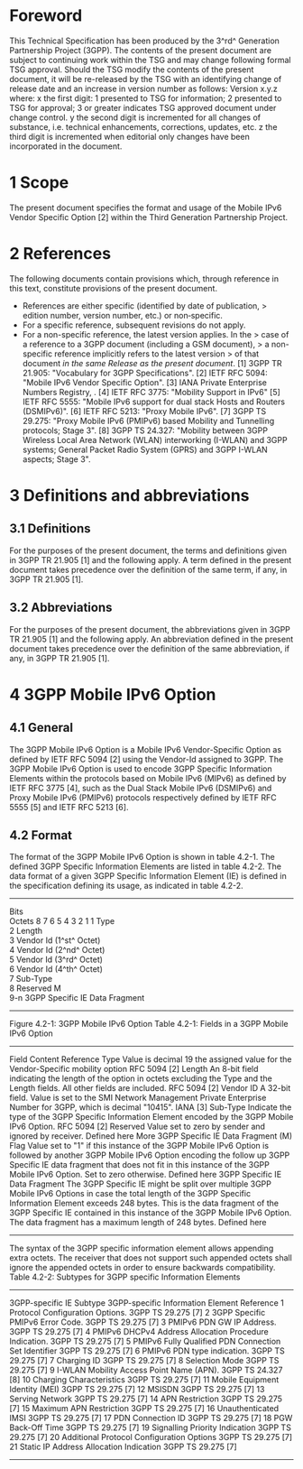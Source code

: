 # Foreword
This Technical Specification has been produced by the 3^rd^ Generation
Partnership Project (3GPP).
The contents of the present document are subject to continuing work within the
TSG and may change following formal TSG approval. Should the TSG modify the
contents of the present document, it will be re-released by the TSG with an
identifying change of release date and an increase in version number as
follows:
Version x.y.z
where:
x the first digit:
1 presented to TSG for information;
2 presented to TSG for approval;
3 or greater indicates TSG approved document under change control.
y the second digit is incremented for all changes of substance, i.e. technical
enhancements, corrections, updates, etc.
z the third digit is incremented when editorial only changes have been
incorporated in the document.
# 1 Scope
The present document specifies the format and usage of the Mobile IPv6 Vendor
Specific Option [2] within the Third Generation Partnership Project.
# 2 References
The following documents contain provisions which, through reference in this
text, constitute provisions of the present document.
  * References are either specific (identified by date of publication, > edition number, version number, etc.) or non‑specific.
  * For a specific reference, subsequent revisions do not apply.
  * For a non-specific reference, the latest version applies. In the > case of a reference to a 3GPP document (including a GSM document), > a non-specific reference implicitly refers to the latest version > of that document _in the same Release as the present document_.
[1] 3GPP TR 21.905: \"Vocabulary for 3GPP Specifications\".
[2] IETF RFC 5094: \"Mobile IPv6 Vendor Specific Option\".
[3] IANA Private Enterprise Numbers Registry,
\.
[4] IETF RFC 3775: \"Mobility Support in IPv6\"
[5] IETF RFC 5555: \"Mobile IPv6 support for dual stack Hosts and Routers
(DSMIPv6)\".
[6] IETF RFC 5213: \"Proxy Mobile IPv6\".
[7] 3GPP TS 29.275: \"Proxy Mobile IPv6 (PMIPv6) based Mobility and Tunnelling
protocols; Stage 3\".
[8] 3GPP TS 24.327: \"Mobility between 3GPP Wireless Local Area Network (WLAN)
interworking (I-WLAN) and 3GPP systems; General Packet Radio System (GPRS) and
3GPP I-WLAN aspects; Stage 3\".
# 3 Definitions and abbreviations
## 3.1 Definitions
For the purposes of the present document, the terms and definitions given in
3GPP TR 21.905 [1] and the following apply. A term defined in the present
document takes precedence over the definition of the same term, if any, in
3GPP TR 21.905 [1].
## 3.2 Abbreviations
For the purposes of the present document, the abbreviations given in 3GPP TR
21.905 [1] and the following apply. An abbreviation defined in the present
document takes precedence over the definition of the same abbreviation, if
any, in 3GPP TR 21.905 [1].
# 4 3GPP Mobile IPv6 Option
## 4.1 General
The 3GPP Mobile IPv6 Option is a Mobile IPv6 Vendor-Specific Option as defined
by IETF RFC 5094 [2] using the Vendor-Id assigned to 3GPP. The 3GPP Mobile
IPv6 Option is used to encode 3GPP Specific Information Elements within the
protocols based on Mobile IPv6 (MIPv6) as defined by IETF RFC 3775 [4], such
as the Dual Stack Mobile IPv6 (DSMIPv6) and Proxy Mobile IPv6 (PMIPv6)
protocols respectively defined by IETF RFC 5555 [5] and IETF RFC 5213 [6].
## 4.2 Format
The format of the 3GPP Mobile IPv6 Option is shown in table 4.2-1. The defined
3GPP Specific Information Elements are listed in table 4.2-2. The data format
of a given 3GPP Specific Information Element (IE) is defined in the
specification defining its usage, as indicated in table 4.2-2.
* * *
Bits  
Octets 8 7 6 5 4 3 2 1 1 Type  
2 Length  
3 Vendor Id (1^st^ Octet)  
4 Vendor Id (2^nd^ Octet)  
5 Vendor Id (3^rd^ Octet)  
6 Vendor Id (4^th^ Octet)  
7 Sub-Type  
8 Reserved M  
9-n 3GPP Specific IE Data Fragment
* * *
Figure 4.2-1: 3GPP Mobile IPv6 Option
Table 4.2-1: Fields in a 3GPP Mobile IPv6 Option
* * *
Field Content Reference Type Value is decimal 19 the assigned value for the
Vendor-Specific mobility option RFC 5094 [2] Length An 8-bit field indicating
the length of the option in octets excluding the Type and the Length fields.
All other fields are included. RFC 5094 [2] Vendor ID A 32-bit field. Value is
set to the SMI Network Management Private Enterprise Number for 3GPP, which is
decimal \"10415\". IANA [3] Sub-Type Indicate the type of the 3GPP Specific
Information Element encoded by the 3GPP Mobile IPv6 Option. RFC 5094 [2]
Reserved Value set to zero by sender and ignored by receiver. Defined here
More 3GPP Specific IE Data Fragment (M) Flag Value set to \"1\" if this
instance of the 3GPP Mobile IPv6 Option is followed by another 3GPP Mobile
IPv6 Option encoding the follow up 3GPP Specific IE data fragment that does
not fit in this instance of the 3GPP Mobile IPv6 Option. Set to zero
otherwise. Defined here 3GPP Specific IE Data Fragment The 3GPP Specific IE
might be split over multiple 3GPP Mobile IPv6 Options in case the total length
of the 3GPP Specific Information Element exceeds 248 bytes. This is the data
fragment of the 3GPP Specific IE contained in this instance of the 3GPP Mobile
IPv6 Option. The data fragment has a maximum length of 248 bytes. Defined here
* * *
The syntax of the 3GPP specific information element allows appending extra
octets. The receiver that does not support such appended octets shall ignore
the appended octets in order to ensure backwards compatibility.
Table 4.2-2: Subtypes for 3GPP specific Information Elements
* * *
3GPP-specific IE Subtype 3GPP-specific Information Element Reference 1
Protocol Configuration Options. 3GPP TS 29.275 [7] 2 3GPP Specific PMIPv6
Error Code. 3GPP TS 29.275 [7] 3 PMIPv6 PDN GW IP Address. 3GPP TS 29.275 [7]
4 PMIPv6 DHCPv4 Address Allocation Procedure Indication. 3GPP TS 29.275 [7] 5
PMIPv6 Fully Qualified PDN Connection Set Identifier 3GPP TS 29.275 [7] 6
PMIPv6 PDN type indication. 3GPP TS 29.275 [7] 7 Charging ID 3GPP TS 29.275
[7] 8 Selection Mode 3GPP TS 29.275 [7] 9 I-WLAN Mobility Access Point Name
(APN). 3GPP TS 24.327 [8] 10 Charging Characteristics 3GPP TS 29.275 [7] 11
Mobile Equipment Identity (MEI) 3GPP TS 29.275 [7] 12 MSISDN 3GPP TS 29.275
[7] 13 Serving Network 3GPP TS 29.275 [7] 14 APN Restriction 3GPP TS 29.275
[7] 15 Maximum APN Restriction 3GPP TS 29.275 [7] 16 Unauthenticated IMSI 3GPP
TS 29.275 [7] 17 PDN Connection ID 3GPP TS 29.275 [7] 18 PGW Back-Off Time
3GPP TS 29.275 [7] 19 Signalling Priority Indication 3GPP TS 29.275 [7] 20
Additional Protocol Configuration Options 3GPP TS 29.275 [7] 21 Static IP
Address Allocation Indication 3GPP TS 29.275 [7]
* * *
#